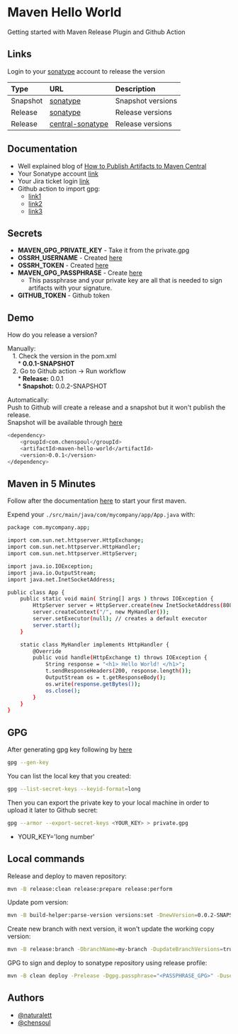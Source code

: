 # Maven Hello World

Getting started with Maven Release Plugin and Github Action

## Links

Login to your [sonatype](https://s01.oss.sonatype.org/) account to release the version

| Type     | URL                                                                                                     | Description       |
|:---------|:--------------------------------------------------------------------------------------------------------|:------------------|
| Snapshot | [sonatype](https://s01.oss.sonatype.org/content/repositories/snapshots/com/chensoul/maven-hello-world/) | Snapshot versions |
| Release  | [sonatype](https://repo.maven.apache.org/maven2/com/chensoul/maven-hello-world/)                        | Release versions  |
| Release  | [central-sonatype](https://central.sonatype.com/artifact/com.chensoul/maven-hello-world/0.0.1/versions) | Release versions  |

## Documentation

* Well explained blog
  of [How to Publish Artifacts to Maven Central](https://dzone.com/articles/how-to-publish-artifacts-to-maven-central)
* Your Sonatype account [link](https://s01.oss.sonatype.org/)
* Your Jira ticket login [link](https://issues.sonatype.org/)
* Github action to import gpg:
    * [link1](https://github.com/actions/setup-java/blob/ddb82ce8a6ecf5ac3e80c3184839e6661546e4aa/docs/advanced-usage.md?plain=1#L315)
    * [link2](https://github.com/hashicorp/ghaction-import-gpg)
    * [link3](https://github.com/crazy-max/ghaction-import-gpg/tree/master)

## Secrets

* **MAVEN_GPG_PRIVATE_KEY** - Take it from the private.gpg
* **OSSRH_USERNAME** - Created [here](https://issues.sonatype.org/)
* **OSSRH_TOKEN** - Created [here](https://issues.sonatype.org/)
* **MAVEN_GPG_PASSPHRASE** - Create [here](https://central.sonatype.org/publish/requirements/gpg/#generating-a-key-pair)
    * This passphrase and your private key are all that is needed to sign artifacts with your signature.
* **GITHUB_TOKEN** - Github token

## Demo

How do you release a version?

Manually:\
&nbsp;&nbsp;&nbsp;1. Check the version in the pom.xml\
&nbsp;&nbsp;&nbsp;&nbsp;&nbsp;&nbsp;* **<version>0.0.1-SNAPSHOT</version>**\
&nbsp;&nbsp;&nbsp;2. Go to Github action -> Run workflow\
&nbsp;&nbsp;&nbsp;&nbsp;&nbsp;&nbsp;* **Release:** 0.0.1\
&nbsp;&nbsp;&nbsp;&nbsp;&nbsp;&nbsp;* **Snapshot:** 0.0.2-SNAPSHOT

Automatically:\
Push to Github will create a release and a snapshot but it won't publish the release.\
Snapshot will be available through [here](https://central.sonatype.com/artifact/com.chensoul/maven-hello-world/0.0.1)

```bash
<dependency>
    <groupId>com.chenspoul</groupId>
    <artifactId>maven-hello-world</artifactId>
    <version>0.0.1</version>
</dependency>
```

## Maven in 5 Minutes

Follow after the documentation [here](https://maven.apache.org/guides/getting-started/maven-in-five-minutes.html) to
start your first maven.

Expend your `./src/main/java/com/mycompany/app/App.java` with:

```bash
package com.mycompany.app;

import com.sun.net.httpserver.HttpExchange;
import com.sun.net.httpserver.HttpHandler;
import com.sun.net.httpserver.HttpServer;

import java.io.IOException;
import java.io.OutputStream;
import java.net.InetSocketAddress;

public class App {
    public static void main( String[] args ) throws IOException {
        HttpServer server = HttpServer.create(new InetSocketAddress(8080), 0);
        server.createContext("/", new MyHandler());
        server.setExecutor(null); // creates a default executor
        server.start();
    }

    static class MyHandler implements HttpHandler {
        @Override
        public void handle(HttpExchange t) throws IOException {
            String response = "<h1> Hello World! </h1>";
            t.sendResponseHeaders(200, response.length());
            OutputStream os = t.getResponseBody();
            os.write(response.getBytes());
            os.close();
        }
    }
}
```

## GPG

After generating gpg key following
by [here](https://central.sonatype.org/publish/requirements/gpg/#generating-a-key-pair)

```bash
gpg --gen-key
```

You can list the local key that you created:

```bash
gpg --list-secret-keys --keyid-format=long
```

Then you can export the private key to your local machine in order to upload it later to Github secret:

```bash
gpg --armor --export-secret-keys <YOUR_KEY> > private.gpg
```

* YOUR_KEY='long number'

## Local commands

Release and deploy to maven repository:

```bash
mvn -B release:clean release:prepare release:perform
```

Update pom version:

```bash
mvn -B build-helper:parse-version versions:set -DnewVersion=0.0.2-SNAPSHOT versions:commit 
```

Create new branch with next version, it won't update the working copy version:

```bash
mvn -B release:branch -DbranchName=my-branch -DupdateBranchVersions=true -DupdateWorkingCopyVersions=false
```

GPG to sign and deploy to sonatype repository using release profile:

```bash
mvn -B clean deploy -Prelease -Dgpg.passphrase="<PASSPHRASE_GPG>" -Dusername=<OSSRH_USERNAME> -Dpassword=<OSSRH_TOKEN>
```

## Authors

- [@naturalett](https://www.github.com/naturalett)
- [@chensoul](https://www.github.com/chensoul)

